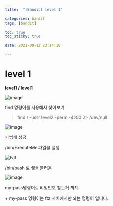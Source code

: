 ```yaml
---
title:  "[Bandit] level 1"

categories: bandit
tags: [bandit]

toc: true
toc_sticky: true

date: 2021-09-12 23:14:10

---
```


# level 1

**level1 / level1**

![image](https://user-images.githubusercontent.com/69203345/132990677-fb3621f7-b68a-4cd9-a16e-2fd66bdaecbb.png)

find 명령어를 사용해서 찾아보기

> find / -user level2 -perm -4000 2> /dev/null

![image](https://user-images.githubusercontent.com/69203345/132990776-53001c6d-abb8-4017-81fb-114e89ed53a1.png)

가볍게 성공

/bin/ExecuteMe 파일을 실행

![lv3](https://user-images.githubusercontent.com/69203345/132990801-ffd61a67-9ffb-4194-9c91-fd40a0fe2249.PNG)

/bin/bash 로 쉘을 불러옴

![image](https://user-images.githubusercontent.com/69203345/132990830-22cf87c9-024e-4832-be79-061ed366c16a.png)

my-pass명령어로 비밀번호 찾는거 까지.

\+ my-pass 명령어는 ftz 서버에서만 되는 명령어 입니다.